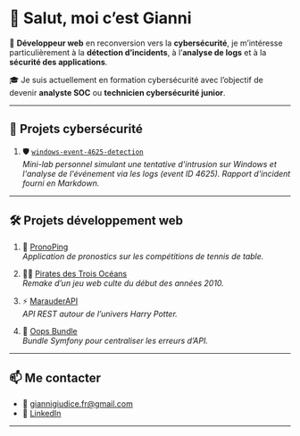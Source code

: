 # 👋 Salut, moi c’est Gianni

🎯 **Développeur web** en reconversion vers la **cybersécurité**, je m’intéresse particulièrement à la **détection d’incidents**, à l’**analyse de logs** et à la **sécurité des applications**.

🎓 Je suis actuellement en formation cybersécurité avec l’objectif de devenir **analyste SOC** ou **technicien cybersécurité junior**.

---

## 🔐 Projets cybersécurité

1. 🛡️ [`windows-event-4625-detection`](https://github.com/GeppettoG/windows-event-4625-detection)  
   *Mini-lab personnel simulant une tentative d'intrusion sur Windows et l'analyse de l'événement via les logs (event ID 4625). Rapport d'incident fourni en Markdown.*

<!--2. 🧠 En préparation : 
   - `wireshark-network-inspection`
   - `linux-log-anomaly-detection`-->

---

## 🛠️ Projets développement web

1. 🏓 [PronoPing](https://pronoping.com)  
   *Application de pronostics sur les compétitions de tennis de table.*

2. 🏴‍☠️ [Pirates des Trois Océans](https://pirates-ilshenar.fr/)  
   *Remake d’un jeu web culte du début des années 2010.*

3. ⚡ [MarauderAPI](https://github.com/vt-gianni/MarauderAPI)  
   *API REST autour de l’univers Harry Potter.*

4. 🐼 [Oops Bundle](https://github.com/vt-gianni/oops-bundle)  
   *Bundle Symfony pour centraliser les erreurs d’API.*

---

## 📫 Me contacter

- 📧 giannigiudice.fr@gmail.com  
- 💼 [LinkedIn](https://www.linkedin.com/in/gianni-giudice-388b56157)

---


